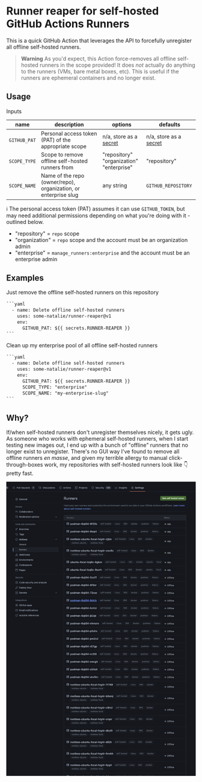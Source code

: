 # Runner reaper for self-hosted GitHub Actions Runners

This is a quick GitHub Action that leverages the API to forcefully unregister all offline self-hosted runners.

> **Warning**
> As you'd expect, this Action force-removes all offline self-hosted runners in the scope provided!  It does _not_ actually do anything to the runners (VMs, bare metal boxes, etc).  This is useful if the runners are ephemeral containers and no longer exist.

## Usage

Inputs

| name | description | options | defaults |
| --- | --- | --- | --- |
| `GITHUB_PAT` | Personal access token (PAT) of the appropriate scope | n/a, store as a [secret](https://docs.github.com/en/actions/security-guides/encrypted-secrets) | n/a, store as a [secret](https://docs.github.com/en/actions/security-guides/encrypted-secrets) |
| `SCOPE_TYPE` | Scope to remove offline self-hosted runners from | "repository"<br>"organization"<br>"enterprise" | "repository" |
| `SCOPE_NAME` | Name of the repo (owner/repo), organization, or enterprise slug | any string | `GITHUB_REPOSITORY` |

:information_source:  The personal access token (PAT) assumes it can use `GITHUB_TOKEN`, but may need additional permissions depending on what you're doing with it - outlined below.

- "repository" = `repo` scope
- "organization" = `repo` scope and the account must be an organization admin
- "enterprise" = `manage_runners:enterprise` and the account must be an enterprise admin

## Examples

Just remove the offline self-hosted runners on this repository

    ```yaml
      - name: Delete offline self-hosted runners
        uses: some-natalie/runner-reaper@v1
        env:
          GITHUB_PAT: ${{ secrets.RUNNER-REAPER }}
    ```

Clean up my enterprise pool of all offline self-hosted runners

    ```yaml
      - name: Delete offline self-hosted runners
        uses: some-natalie/runner-reaper@v1
        env:
          GITHUB_PAT: ${{ secrets.RUNNER-REAPER }}
          SCOPE_TYPE: "enterprise"
          SCOPE_NAME: "my-enterprise-slug"
    ```

## Why?

If/when self-hosted runners don't unregister themselves nicely, it gets ugly.  As someone who works with ephemeral self-hosted runners, when I start testing new images out, I end up with a bunch of "offline" runners that no longer exist to unregister.  There's no GUI way I've found to remove all offline runners _en masse_, and given my terrible allergy to manual click-through-boxes work, my repositories with self-hosted runners look like :point_down: pretty fast.

![tons-of-offline-runners](images/theproblem.png)

